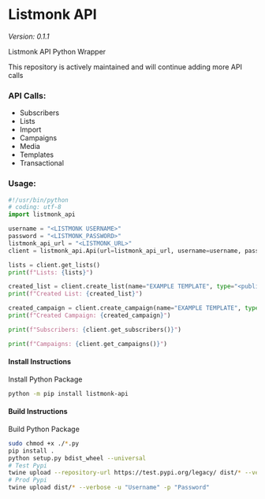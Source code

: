 # Listmonk API
*Version: 0.1.1*

Listmonk API Python Wrapper

This repository is actively maintained and will continue adding more API calls

### API Calls:
- Subscribers
- Lists
- Import
- Campaigns
- Media
- Templates
- Transactional

### Usage:

```python
#!/usr/bin/python
# coding: utf-8
import listmonk_api

username = "<LISTMONK USERNAME>"
password = "<LISTMONK_PASSWORD>"
listmonk_api_url = "<LISTMONK_URL>"
client = listmonk_api.Api(url=listmonk_api_url, username=username, password=password)

lists = client.get_lists()
print(f"Lists: {lists}")

created_list = client.create_list(name="EXAMPLE TEMPLATE", type="<public/private>", optin="<single/double>", tags=['<LIST TAG>'])
print(f"Created List: {created_list}")

created_campaign = client.create_campaign(name="EXAMPLE TEMPLATE", type="<public/private>", optin="<single/double>", tags=['<LIST TAG>'])
print(f"Created Campaign: {created_campaign}")

print(f"Subscribers: {client.get_subscribers()}")

print(f"Campaigns: {client.get_campaigns()}")
```

#### Install Instructions
Install Python Package

```bash
python -m pip install listmonk-api
```

#### Build Instructions
Build Python Package

```bash
sudo chmod +x ./*.py
pip install .
python setup.py bdist_wheel --universal
# Test Pypi
twine upload --repository-url https://test.pypi.org/legacy/ dist/* --verbose -u "Username" -p "Password"
# Prod Pypi
twine upload dist/* --verbose -u "Username" -p "Password"
```
